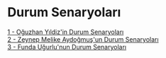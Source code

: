 # Durum Senaryoları

[1 - Oğuzhan Yıldiz'in Durum Senaryoları](Proje-Dosyalari/Durum-Senaryolari/Oguzhan-Yildiz-Durum-Senaryolari.pdf)<br>
[2 - Zeynep Melike Aydoğmuş'un Durum Senaryoları](Proje-Dosyalari/Durum-Senaryolari/melikeaydogmus.pdf)<br>
[3 - Funda Uğurlu'nun Durum Senaryoları](Proje-Dosyalari/Durum-Senaryolari/Funda_ugurlu_durum_senaryosu.pdf)<br>

